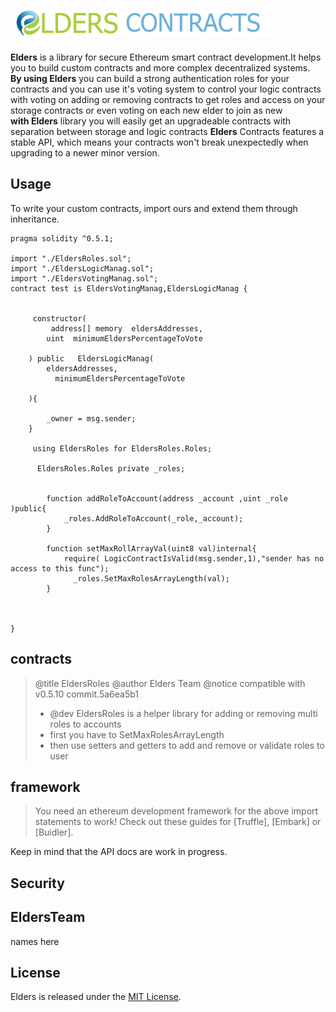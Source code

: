 
# <img src="logo.png" alt="EldersContracts" height="40px">



 **Elders**  is a library for secure Ethereum smart contract development.It helps you to build custom contracts and more complex decentralized systems.</br>
**By using Elders** you can build a strong authentication roles for your contracts and you can use it's voting system to control your logic
contracts with voting on adding or removing contracts to get roles and access on your storage contracts or even voting on each new elder to join as new </br>
**with Elders** library you will easily get an upgradeable contracts with separation between storage and logic contracts 
**Elders**  Contracts features a stable API, which means your contracts won't break unexpectedly when upgrading to a newer minor version.  

## Usage

To write your custom contracts, import ours and extend them through inheritance.

```solidity
pragma solidity ^0.5.1;

import "./EldersRoles.sol";
import "./EldersLogicManag.sol";
import "./EldersVotingManag.sol";
contract test is EldersVotingManag,EldersLogicManag {
    
    
     constructor(
         address[] memory  eldersAddresses,
        uint  minimumEldersPercentageToVote 
        
    ) public   EldersLogicManag(
        eldersAddresses,
          minimumEldersPercentageToVote 
       
    ){
        
        _owner = msg.sender; 
    }
    
     using EldersRoles for EldersRoles.Roles;
     
      EldersRoles.Roles private _roles;
      
       
        function addRoleToAccount(address _account ,uint _role )public{
            _roles.AddRoleToAccount(_role,_account);
        }
        
        function setMaxRollArrayVal(uint8 val)internal{
            require( LogicContractIsValid(msg.sender,1),"sender has no access to this func");
              _roles.SetMaxRolesArrayLength(val);
        }
        
        
      
}
```
## contracts
>@title  EldersRoles
>@author  Elders Team
>@notice compatible with  v0.5.10 commit.5a6ea5b1 
>* @dev EldersRoles is a helper library for  adding or removing multi roles to accounts
>* first you have to SetMaxRolesArrayLength
>* then use setters and getters to add and remove or validate roles to user

## framework
> You need an ethereum development framework for the above import statements to work! Check out these guides for [Truffle], [Embark] or [Buidler].
 
 Keep in mind that the API docs are work in progress.

## Security

 
## EldersTeam

names here

## License

Elders is released under the [MIT License](LICENSE).

